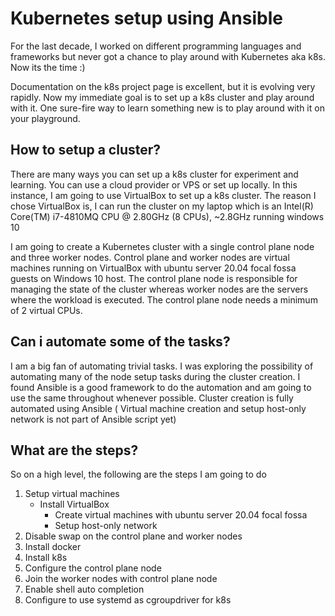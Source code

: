 # Kubernetes setup using Ansible

For the last decade, I worked on different programming languages and frameworks but never got a chance to play around with Kubernetes aka k8s.  Now its the time :) 

Documentation on the k8s project page is excellent, but it is evolving very rapidly.  Now my immediate goal is to set up a k8s cluster and play around with it. One sure-fire way to learn something new is to play around with it on your playground.  

## How to setup a cluster?

There are many ways you can set up a k8s cluster for experiment and learning. You can use a cloud provider or VPS or set up locally.  In this instance, I am going to use VirtualBox to set up a k8s cluster. The reason I chose VirtualBox is, I can run the cluster on my laptop which is an Intel(R) Core(TM) i7-4810MQ CPU @ 2.80GHz (8 CPUs), ~2.8GHz running windows 10

I am going to create a Kubernetes cluster with a single control plane node and three worker nodes. Control plane and worker nodes are virtual machines running on VirtualBox with ubuntu server 20.04 focal fossa guests on Windows 10 host.  The control plane node is responsible for managing the state of the cluster whereas worker nodes are the servers where the workload is executed. The control plane node needs a minimum of 2 virtual CPUs.

## Can i automate some of the tasks?

I am a big fan of automating trivial tasks. I was exploring the possibility of automating many of the node setup tasks during the cluster creation. I found Ansible is a good framework to do the automation and am going to use the same throughout whenever possible. Cluster creation is fully automated using Ansible ( Virtual machine creation and setup host-only network is not part of Ansible script yet)

## What are the steps?
So on a high level, the following are the steps I am going to do

1. Setup virtual machines
   - Install VirtualBox
	 - Create virtual machines with ubuntu server 20.04 focal fossa
	 - Setup host-only network
2. Disable swap on the control plane and worker nodes
3. Install docker
4. Install k8s
5. Configure the control plane node
6. Join the worker nodes with control plane node
7. Enable shell auto completion
8. Configure to use systemd as cgroupdriver for k8s











